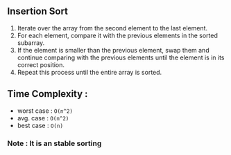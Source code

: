 ## Insertion Sort

1. Iterate over the array from the second element to the last element.
2. For each element, compare it with the previous elements in the sorted subarray.
3. If the element is smaller than the previous element, swap them and continue comparing with the previous elements until the element is in its correct position.
4. Repeat this process until the entire array is sorted.

## Time Complexity :
- worst case : `O(n^2)`
- avg. case : `O(n^2)`
- best case : `O(n)`
### Note : It is an stable sorting